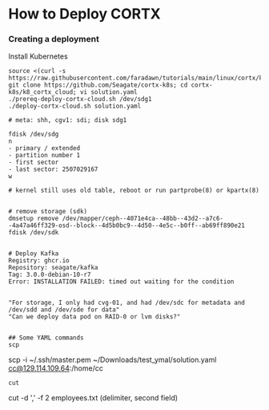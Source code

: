# How to Deploy CORTX
### Creating a deployment
Install Kubernetes
```
source <(curl -s https://raw.githubusercontent.com/faradawn/tutorials/main/linux/cortx/kube.sh)
git clone https://github.com/Seagate/cortx-k8s; cd cortx-k8s/k8_cortx_cloud; vi solution.yaml
./prereq-deploy-cortx-cloud.sh /dev/sdg1
./deploy-cortx-cloud.sh solution.yaml

# meta: shh, cgv1: sdi; disk sdg1

fdisk /dev/sdg
n
- primary / extended
- partition number 1
- first sector
- last sector: 2507029167
w

# kernel still uses old table, reboot or run partprobe(8) or kpartx(8)


# remove storage (sdk)
dmsetup remove /dev/mapper/ceph--4071e4ca--48bb--43d2--a7c6--4a47a46ff329-osd--block--4d5b0bc9--4d50--4e5c--b0ff--ab69ff890e21
fdisk /dev/sdk


# Deploy Kafka                                        
Registry: ghcr.io
Repository: seagate/kafka
Tag: 3.0.0-debian-10-r7
Error: INSTALLATION FAILED: timed out waiting for the condition


"For storage, I only had cvg-01, and had /dev/sdc for metadata and /dev/sdd and /dev/sde for data"
"Can we deploy data pod on RAID-0 or lvm disks?"
```
```

## Some YAML commands
scp
```
scp -i ~/.ssh/master.pem ~/Downloads/test_ymal/solution.yaml cc@129.114.109.64:/home/cc
```
cut 
```
cut -d ',' -f 2 employees.txt (delimiter, second field)
```
